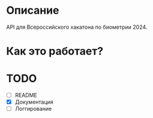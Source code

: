 # Описание 

API для Всероссийского хакатона по биометрии 2024. 

# Как это работает?

# TODO

- [ ] README
- [x] Документация
- [ ] Логгирование
